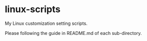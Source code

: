 linux-scripts
=============

My Linux customization setting scripts.

Please following the guide in README.md of each sub-directory.
